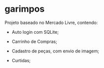 # garimpos

Projeto baseado no Mercado Livre, contendo:

- Auto login com SQLite;

- Carrinho de Compras;

- Cadastro de peças, com envio de imagem;

- Curtidas;
